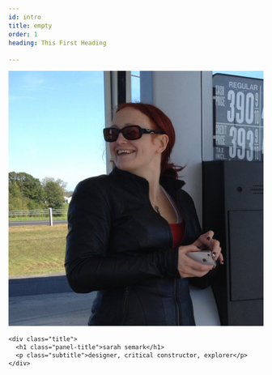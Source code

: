 ```yaml
---
id: intro
title: empty
order: 1
heading: This First Heading

---
```


 <div class="header">
	<img src="/assets/img/s.jpg" class="intro-image" alt="Me.">

	<div class="title">
	  <h1 class="panel-title">sarah semark</h1>
	  <p class="subtitle">designer, critical constructor, explorer</p>
	</div>
</div>

